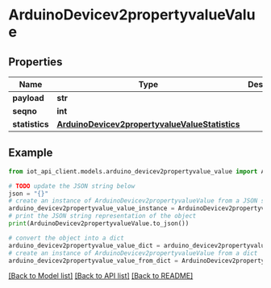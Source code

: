 # ArduinoDevicev2propertyvalueValue


## Properties

Name | Type | Description | Notes
------------ | ------------- | ------------- | -------------
**payload** | **str** |  | [optional] 
**seqno** | **int** |  | [optional] 
**statistics** | [**ArduinoDevicev2propertyvalueValueStatistics**](ArduinoDevicev2propertyvalueValueStatistics.md) |  | [optional] 

## Example

```python
from iot_api_client.models.arduino_devicev2propertyvalue_value import ArduinoDevicev2propertyvalueValue

# TODO update the JSON string below
json = "{}"
# create an instance of ArduinoDevicev2propertyvalueValue from a JSON string
arduino_devicev2propertyvalue_value_instance = ArduinoDevicev2propertyvalueValue.from_json(json)
# print the JSON string representation of the object
print(ArduinoDevicev2propertyvalueValue.to_json())

# convert the object into a dict
arduino_devicev2propertyvalue_value_dict = arduino_devicev2propertyvalue_value_instance.to_dict()
# create an instance of ArduinoDevicev2propertyvalueValue from a dict
arduino_devicev2propertyvalue_value_from_dict = ArduinoDevicev2propertyvalueValue.from_dict(arduino_devicev2propertyvalue_value_dict)
```
[[Back to Model list]](../README.md#documentation-for-models) [[Back to API list]](../README.md#documentation-for-api-endpoints) [[Back to README]](../README.md)


